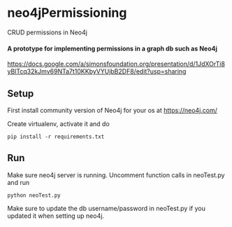 # neo4jPermissioning
CRUD permissions in Neo4j

#### A prototype for implementing permissions in a graph db such as Neo4j
https://docs.google.com/a/simonsfoundation.org/presentation/d/1JdXOrTi8yBlTcq32kJmv69NTa7t10KKbyVYUjbB2DF8/edit?usp=sharing

Setup
-------

First install community version of Neo4j for your os at https://neo4j.com/ 

Create virtualenv, activate it and do

	pip install -r requirements.txt
	
Run
-------

Make sure neo4j server is running. Uncomment function calls in neoTest.py and run

	python neoTest.py
	
Make sure to update the db username/password in neoTest.py if you updated it when setting up neo4j.
